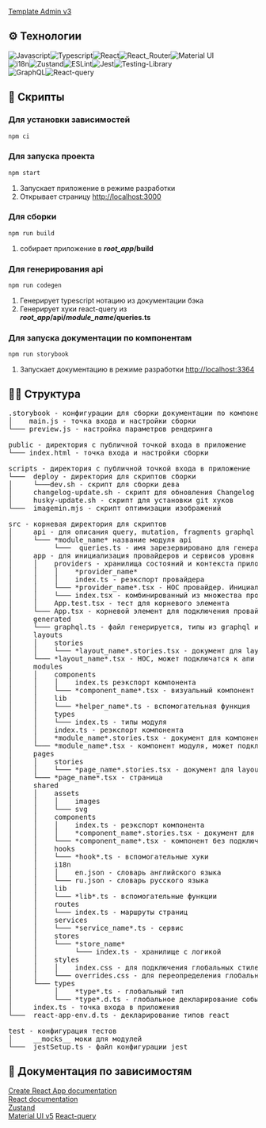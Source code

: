 [Template Admin v3](https://gitlab.dev.echo-company.ru/seleznev.sergey/echo-admin-v3)

## ⚙️ Технологии

![Javascript](https://img.shields.io/badge/Javascript-323330?style=for-the-badge&logo=javascript&logoColor=3DF7DF1E)![Typescript](https://img.shields.io/badge/Typescript-20232A?style=for-the-badge&logo=typescript&logoColor=4476с0)![React](https://img.shields.io/badge/React-20232A?style=for-the-badge&logo=react&logoColor=61DAFB)![React_Router](https://img.shields.io/badge/React_Router-CA4245?style=for-the-badge&logo=react-router&logoColor=white)![Material UI](https://img.shields.io/badge/material_ui-%230081CB.svg?style=for-the-badge&logo=mui&logoColor=white)<br/>
![i18n](https://img.shields.io/badge/-i18n-black?style=for-the-badge&logo=i18next&logoColor=white)![Zustand](https://img.shields.io/badge/-Zustand-yellow?style=for-the-badge&logo=javascript&logoColor=white)![ESLint](https://img.shields.io/badge/-ESLint-4531b7?style=for-the-badge&logo=ESLint&logoColor=white)![Jest](https://img.shields.io/badge/-jest-%23C21325?style=for-the-badge&logo=jest&logoColor=white)![Testing-Library](https://img.shields.io/badge/-Testing_Library-%23E33332?style=for-the-badge&logo=testing-library&logoColor=white)<br/>
![GraphQL](https://img.shields.io/badge/-GraphQL-E10098?style=for-the-badge&logo=graphql&logoColor=white)![React-query](https://img.shields.io/badge/-react_query-000?style=for-the-badge&logo=react-query)

## 🤖 Скрипты

### Для установки зависимостей

```bash
npm ci
```

### Для запуска проекта

```bash
npm start
```

1. Запускает приложение в режиме разработки
2. Открывает страницу [http://localhost:3000](http://localhost:3000)

### Для сборки

```bash
npm run build
```

1. собирает приложение в **_root_app_/build**

### Для генерирования api

```bash
npm run codegen
```

1. Генерирует typescript нотацию из документации бэка
2. Генерирует хуки react-query из **_root_app_/api/_module_name_/queries.ts**

### Для запуска документации по компонентам

```bash
npm run storybook
```

1. Запускает документацию в режиме разработки [http://localhost:3364](http://localhost:3364)

## 💁‍♂️ Структура

<pre>
.storybook - конфигурации для сборки документации по компонентам
│    main.js - точка входа и настройки сборки
└─── preview.js - настройка параметров рендеринга

public - директория с публичной точкой входа в приложение
└─── index.html - точка входа и настройки сборки

scripts - директория с публичной точкой входа в приложение
└───  deploy - директория для скриптов сборки
│     └───dev.sh - скрипт для сборки дева
│     changelog-update.sh - скрипт для обновления Changelog
│     husky-update.sh - скрипт для установки git хуков
└───  imagemin.mjs - скрипт оптимизации изображений

src - корневая директория для скриптов
│     api - для описания query, mutation, fragments graphql
│     └─── *module_name* название модуля api
│          └───  queries.ts - имя зарезервировано для генерации кода typescript и хуков
│     app - для инициализация провайдеров и сервисов уровня приложения
│     │    providers - хранилища состояний и контекста приложения
│     │    │    *provider_name*
│     │    │    index.ts - реэкспорт провайдера
│     │    └─── *provider_name*.tsx - HOC провайдер. Инициализатор сервиса, который подключается в app
│     │    └─── index.tsx - комбинированный из множества провайдеров провайдер (для упрощения подключения)
│     │    App.test.tsx - тест для корневого элемента
│     └─── App.tsx - корневой элемент для подключения провайдеров
│     generated
│     └─── graphql.ts - файл генерируется, типы из graphql и хуки из *root_app*/api/*module_name*/queries.ts
│     layouts
│     │    stories
│     │    └─── *layout_name*.stories.tsx - документ для layout
│     └─── *layout_name*.tsx - HOC, может подключатся к апи и хранилищам
│     modules
│     │    components
│     │    │    index.ts реэкспорт компонента
│     │    └─── *component_name*.tsx - визуальный компонент модуля
│     │    lib
│     │    └─── *helper_name*.ts - вспомогательная функция
│     │    types
│     │    └─── index.ts - типы модуля
│     │    index.ts - реэкспорт компонента
│     │    *module_name*.stories.tsx - документ для компонент модуля
│     └─── *module_name*.tsx - компонент модуля, может подключатся к апи и хранилищам
│     pages
│     │    stories
│     │    └─── *page_name*.stories.tsx - документ для layout
│     └─── *page_name*.tsx - страница
│     shared
│     │    assets
│     │    │    images
│     │    └─── svg
│     │    components
│     │    │    index.ts - реэкспорт компонента
│     │    │    *component_name*.stories.tsx - документ для компонент
│     │    └─── *component_name*.tsx - компонент без подключения к хранилищам и апи, все из пропов
│     │    hooks
│     │    └─── *hook*.ts - вспомогательные хуки
│     │    i18n
│     │    │    en.json - словарь английского языка
│     │    └─── ru.json - словарь русского языка
│     │    lib
│     │    └─── *lib*.ts - вспомогательные функции
│     │    routes
│     │    └─── index.ts - маршруты страниц
│     │    services
│     │    └─── *service_name*.ts - сервис
│     │    stores
│     │    └─── *store_name*
│     │         └─── index.ts - хранилище с логикой
│     │    styles
│     │    │    index.css - для подключения глобальных стилей
│     │    └─── overrides.css - для переопределения глобальных стилей
│     └─── types
│          │    *type*.ts - глобальный тип
│          └─── *type*.d.ts - глобальное декларирование событий, окружения, библиотек и т.д.
│     index.ts - точка входа в приложения
└───  react-app-env.d.ts - декларирование типов react

test - конфигурация тестов
│     __mocks__ моки для модулей
└───  jestSetup.ts - файл конфигурации jest
</pre>

## 🤖 Документация по зависимостям

[Create React App documentation](https://facebook.github.io/create-react-app/docs/getting-started)<br/>
[React documentation](https://reactjs.org/)<br/>
[Zustand](https://github.com/pmndrs/zustand)<br/>
[Material UI v5](https://mui.com/material-ui/getting-started/overview/)
[React-query](https://tanstack.com/query/v4/docs/react/overview)<br/>
